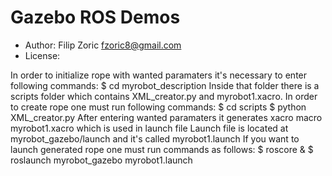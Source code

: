 # Gazebo ROS Demos

* Author: Filip Zoric <fzoric8@gmail.com>
* License: 

In order to initialize rope with wanted paramaters it's necessary to enter following commands:
$ cd myrobot_description
Inside that folder there is a scripts folder which contains XML_creator.py and myrobot1.xacro.
In order to create rope one must run following commands:
$ cd scripts
$ python XML_creator.py
After entering wanted paramaters it generates xacro macro myrobot1.xacro which is used in launch file
Launch file is located at myrobot_gazebo/launch and it's called myrobot1.launch
If you want to launch generated rope one must run commands as follows:
$ roscore &
$ roslaunch myrobot_gazebo myrobot1.launch


